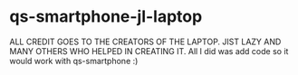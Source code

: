 # qs-smartphone-jl-laptop
ALL CREDIT GOES TO THE CREATORS OF THE LAPTOP. JIST LAZY AND MANY OTHERS WHO HELPED IN CREATING IT. All I did was add code so it would work with qs-smartphone :)
